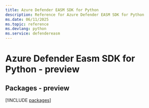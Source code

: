 ```yaml
---
title: Azure Defender EASM SDK for Python
description: Reference for Azure Defender EASM SDK for Python
ms.date: 06/11/2025
ms.topic: reference
ms.devlang: python
ms.service: defendereasm
---
```

# Azure Defender Easm SDK for Python - preview
## Packages - preview
[!INCLUDE [packages](defender-easm-index.md)]